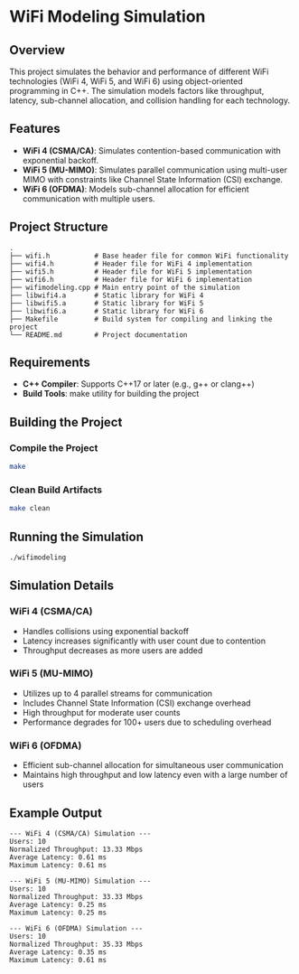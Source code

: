 # WiFi Modeling Simulation

## Overview
This project simulates the behavior and performance of different WiFi technologies (WiFi 4, WiFi 5, and WiFi 6) using object-oriented programming in C++. The simulation models factors like throughput, latency, sub-channel allocation, and collision handling for each technology.

## Features
- **WiFi 4 (CSMA/CA)**: Simulates contention-based communication with exponential backoff.
- **WiFi 5 (MU-MIMO)**: Simulates parallel communication using multi-user MIMO with constraints like Channel State Information (CSI) exchange.
- **WiFi 6 (OFDMA)**: Models sub-channel allocation for efficient communication with multiple users.

## Project Structure
```
.
├── wifi.h           # Base header file for common WiFi functionality
├── wifi4.h          # Header file for WiFi 4 implementation
├── wifi5.h          # Header file for WiFi 5 implementation
├── wifi6.h          # Header file for WiFi 6 implementation
├── wifimodeling.cpp # Main entry point of the simulation
├── libwifi4.a       # Static library for WiFi 4
├── libwifi5.a       # Static library for WiFi 5
├── libwifi6.a       # Static library for WiFi 6
├── Makefile         # Build system for compiling and linking the project
└── README.md        # Project documentation
```

## Requirements
- **C++ Compiler**: Supports C++17 or later (e.g., g++ or clang++)
- **Build Tools**: make utility for building the project

## Building the Project





### Compile the Project
```bash
make
```

### Clean Build Artifacts
```bash
make clean
```

## Running the Simulation
```bash
./wifimodeling
```

## Simulation Details

### WiFi 4 (CSMA/CA)
- Handles collisions using exponential backoff
- Latency increases significantly with user count due to contention
- Throughput decreases as more users are added

### WiFi 5 (MU-MIMO)
- Utilizes up to 4 parallel streams for communication
- Includes Channel State Information (CSI) exchange overhead
- High throughput for moderate user counts
- Performance degrades for 100+ users due to scheduling overhead

### WiFi 6 (OFDMA)
- Efficient sub-channel allocation for simultaneous user communication
- Maintains high throughput and low latency even with a large number of users

## Example Output
```
--- WiFi 4 (CSMA/CA) Simulation ---
Users: 10
Normalized Throughput: 13.33 Mbps
Average Latency: 0.61 ms
Maximum Latency: 0.61 ms

--- WiFi 5 (MU-MIMO) Simulation ---
Users: 10
Normalized Throughput: 33.33 Mbps
Average Latency: 0.25 ms
Maximum Latency: 0.25 ms

--- WiFi 6 (OFDMA) Simulation ---
Users: 10
Normalized Throughput: 35.33 Mbps
Average Latency: 0.35 ms
Maximum Latency: 0.61 ms
```

